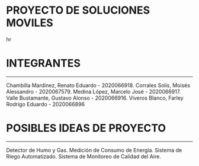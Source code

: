 <h1>PROYECTO DE SOLUCIONES MOVILES</h1>
hr
<h1>INTEGRANTES</h1>
<hr>
Chambilla Mardínez, Renato Eduardo - 2020066918.
Corrales Solis, Moisés Alessandro - 2020067579.
Medina López, Marcelo José - 2020066917.
Valle Bustamante, Gustavo Alonso - 2020066916.
Viveros Blanco, Farley Rodrigo Eduardo - 2020066896
<h1>POSIBLES IDEAS DE PROYECTO</h1>
<hr>
Detector de Humo y Gas.
Medición de Consumo de Energía.
Sistema de Riego Automatizado.
Sistema de Monitoreo de Calidad del Aire.
